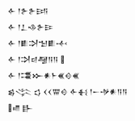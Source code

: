 <div class='block'>
<div class='line'>𒅆 𒁹𒉿𒉿𒅀</div>
<div class='line'>𒅆 𒁹𒁇𒈾𒉿𒄿</div>
<div class='line'>𒅆 𒁹𒀾𒋫𒈠𒀾𒋾</div>
<div class='line'>𒅆 𒁹𒋫𒁀𒆷𒀀𒀀 </div>
<div class='line'>𒅆 𒁹𒃮𒁍𒀭𒈨𒌍𒄰𒌍</div>
<div class='line'>𒌗𒋞 𒌓 𒌋𒌋𒐌𒄰 𒅆𒈬 𒁹𒀸𒋩𒀭𒀀𒀀</div>
<div class='line'>𒈛 𒃲</div>
</div>